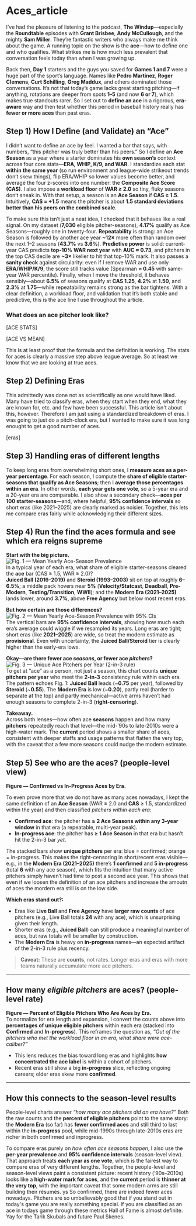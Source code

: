 # Aces_article

I’ve had the pleasure of listening to the podcast,  **The Windup**—especially the **Roundtable** episodes with **Grant Brisbee**, **Andy McCullough**, and the mighty **Sam Miller**. They’re fantastic writers who always make me think about the game. A running topic on the show is the **ace**—how to define one and who qualifies. What strikes me is how much less prevalent that conversation feels today than when I was growing up.

Back then, **Day 1** starters and the guys you saved for **Games 1 and 7** were a huge part of the sport’s language. Names like **Pedro Martínez**, **Roger Clemens**, **Curt Schilling**, **Greg Maddux**, and others dominated those conversations. It’s not that today’s game lacks great starting pitching—if anything, rotations are deeper from spots **1–5** (and now **6 or 7**), which makes true standouts rarer. So I set out to **define an ace** in a rigorous, **era-aware** way and then test whether this period in baseball history really has **fewer or more aces** than past eras.

## Step 1) How I Define (and Validate) an “Ace”

I didn’t want to define an ace by feel. I wanted a bar that says, with numbers, “this pitcher was truly better than his peers.” So I define an **Ace Season** as a year where a starter dominates his **own season’s** context across four core stats—**ERA, WHIP, K/9, and WAR**. I standardize each stat **within the same year** (so run environment and league-wide strikeout trends don’t skew things), flip ERA/WHIP so lower values become better, and average the four z-scores into one number: the **Composite Ace Score (CAS)**. I also impose a **workload floor** of **WAR ≥ 2.0** so tiny, fluky seasons don’t sneak in. With that setup, a season is an **Ace Season** if **CAS ≥ 1.5**. Intuitively, **CAS = +1.5** means the pitcher is about **1.5 standard deviations better than his peers on the combined scale**.

To make sure this isn’t just a neat idea, I checked that it behaves like a real signal. On my dataset (**7,030** eligible pitcher-seasons), **4.17%** qualify as Ace Seasons—roughly one in twenty-four. **Repeatability** is strong: an Ace Season is followed by another ace year **~12×** more often than random over the next 1–2 seasons (**43.7%** vs **3.6%**). **Predictive power** is solid: current-year CAS predicts **top-10% WAR next year** with **AUC ≈ 0.73**, and pitchers in the top CAS decile are **~3×** likelier to hit that top-10% mark. It also passes a **sanity check** against circularity: even if I remove WAR and use only **ERA/WHIP/K/9**, the score still tracks value (Spearman **≈ 0.45** with same-year WAR percentile). Finally, when I move the threshold, it behaves sensibly—about **6.5%** of seasons qualify at **CAS 1.25**, **4.2%** at **1.50**, and **2.3%** at **1.75**—while repeatability remains strong as the bar tightens. With a clear definition, a workload floor, and validation that it’s both stable and predictive, this is the ace line I use throughout the article.

### What does an ace pitcher look like? 

[ACE STATS] 

[ACE VS MEAN] 

This is at least proof that the formula and the definition is working. The stats for aces is clearly a massive step above league average. So at least we know that we are looking at true aces. 

## Step 2) Defining Eras 

This admittedly was done not as scientifically as one would have liked. Many have tried to classify eras, when they start when they end, what they are known for, etc. and few have been successful. This article isn't about this, however. Therefore I am just using a standardized breakdown of eras. I was going to just do a pitch-clock era, but I wanted to make sure it was long enought to get a good number of aces. 

[eras]


## Step 3) Handling eras of different lengths

To keep long eras from overwhelming short ones, I **measure aces as a per-year percentage**. For each season, I compute the **share of eligible starter-seasons that qualify as Ace Seasons**; then I **average those percentages within an era**. In other words, **each year gets one vote**, so a 5-year era and a 20-year era are comparable. I also show a secondary check—**aces per 100 starter-seasons**—and, where helpful, **95% confidence intervals** so short eras (like 2021–2025) are clearly marked as noisier. Together, this lets me compare eras fairly while acknowledging their different sizes.


## Step 4) Run the find the aces formula and see which era reigns supreme 

**Start with the big picture.**  
![Fig. 1 — Mean Yearly Ace-Season Prevalence](mean_yearly_ace.png)  
In a typical year of each era, what share of eligible starter-seasons cleared the **ace** bar (CAS ≥ 1.5, WAR ≥ 2.0)?  
**Juiced Ball (2016–2019)** and **Steroid (1993–2003)** sit on top at roughly **6–6.5%**; a middle pack hovers near **5%** (**Velocity/Statcast**, **Deadball**, **Pre-Modern**, **Testing/Transition**, **WWII**); and the **Modern Era (2021–2025)** lands lower, around **3.7%**, above **Free Agency** but below most recent eras.

**But how certain are those differences?**  
![Fig. 2 — Mean Yearly Ace-Season Prevalence with 95% CIs](mean_yearly_ace_95.png)  
The vertical bars are **95% confidence intervals**, showing how much each era’s average could wiggle if we resampled its years. Long eras are tight; short eras (like **2021–2025**) are wide, so treat the modern estimate as **provisional**. Even with uncertainty, the **Juiced Ball/Steroid** tier is clearly higher than the early-era lows.

**Okay—are there fewer ace *seasons*, or fewer ace *pitchers*?**  
![Fig. 3 — Unique Ace Pitchers per Year (2-in-3 rule)](unique_ace_pitcher.png)  
To get at “ace” as a person, not just a season, this chart counts **unique pitchers per year** who meet the **2-in-3** consistency rule within each era. The pattern echoes Fig. 1: **Juiced Ball** leads (~**0.75** per year), followed by **Steroid** (~**0.55**). The **Modern Era** is low (~**0.20**), partly real (harder to separate at the top) and partly mechanical—active arms haven’t had enough seasons to complete 2-in-3 (**right-censoring**).

**Takeaway.**  
Across both lenses—how often ace **seasons** happen and how many **pitchers** repeatedly reach that level—the mid-’90s to late-2010s were a high-water mark. The **current** period shows a smaller share of aces, consistent with deeper staffs and usage patterns that flatten the very top, with the caveat that a few more seasons could nudge the modern estimate.

## Step 5) See who are the aces? (people-level view)

**Figure — Confirmed vs In-Progress Aces by Era.**  

To even prove more that we do not have as many aces nowadays, I kept the same definition of an **Ace Season** (WAR ≥ 2.0 and **CAS** ≥ 1.5, standardized within the year) and then classified *pitchers within each era*:

- **Confirmed ace**: the pitcher has **≥ 2 Ace Seasons within any 3-year window** in that era (a repeatable, multi-year peak).  
- **In-progress ace**: the pitcher has **≥ 1 Ace Season** in that era but hasn’t hit the 2-in-3 bar *yet*.

The stacked bars show **unique pitchers** per era: blue = confirmed; orange = in-progress. This makes the right-censoring in short/recent eras visible—e.g., in the **Modern Era (2021–2025)** there’s **1 confirmed** and **5 in-progress** (total **6** with any ace season), which fits the intuition that many active pitchers simply haven’t had time to post a second ace year. This shows that even if we loosen the definition of an ace pitchers and increase the amoutn of aces the mordern era still is on the low side. 

**Which eras stand out?:**

- Eras like **Live Ball** and **Free Agency** have **larger raw counts** of ace pitchers (e.g., Live Ball totals **24** with any ace), which is unsurprising given their length.  
- Shorter eras (e.g., **Juiced Ball**) can still produce a meaningful number of aces, but raw totals will be smaller by construction.  
- The **Modern Era** is heavy on **in-progress** names—an expected artifact of the 2-in-3 rule plus recency.

> **Caveat:** These are **counts**, not rates. Longer eras and eras with more teams naturally accumulate more ace pitchers.

---

## How many *eligible pitchers* are aces? (people-level rate)

**Figure — Percent of Eligible Pitchers Who Are Aces by Era.**  
To normalize for era length and expansion, I convert the counts above into **percentages of unique eligible pitchers** within each era (stacked into **Confirmed** and **In-progress**). This reframes the question as, *“Out of the pitchers who met the workload floor in an era, what share were ace-caliber?”*

- This lens reduces the bias toward long eras and highlights **how concentrated the ace label** is within a cohort of pitchers.  
- Recent eras still show a big **in-progress** slice, reflecting ongoing careers; older eras skew more **confirmed**.

---

## How this connects to the season-level results

People-level charts answer *“how many ace pitchers did an era have?”* Both the raw counts and the **percent of eligible pitchers** point to the same story: the **Modern Era** (so far) has **fewer confirmed aces** and still third to last within the **in-progress** pool, while mid-1990s through late-2010s eras are richer in both confirmed and inprogress. 

To compare eras purely on *how often ace seasons happen*, I also use the **per-year prevalence** and **95% confidence intervals** (season-level view). That approach treats **each year as one vote**, which is the fairest way to compare eras of very different lengths. Together, the people-level and season-level views paint a consistent picture: recent history (’90s–2010s) looks like a **high-water mark for aces**, and the **current** period is **thinner at the very top**, with the important caveat that some modern arms are still building their résumés. 
ys
So confirmed, there are indeed fewer aces nowadays. Pitchers are so umbelievably good that if you stand out in today's game you are really something special. If you are classified as an ace in todays game through these metrics Hall of Fame is almost definite. Yay for the Tarik Skubals and future Paul Skenes. 
